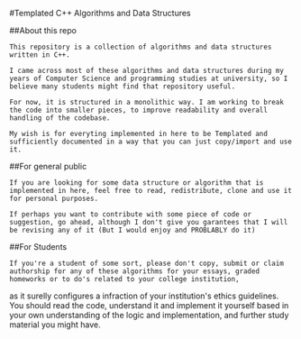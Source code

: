 #Templated C++ Algorithms and Data Structures

##About this repo

    This repository is a collection of algorithms and data structures written in C++.

    I came across most of these algorithms and data structures during my years of Computer Science and programming studies at university, so I believe many students might find that repository useful.

    For now, it is structured in a monolithic way. I am working to break the code into smaller pieces, to improve readability and overall handling of the codebase. 

    My wish is for everyting implemented in here to be Templated and sufficiently documented in a way that you can just copy/import and use it.


##For general public

    If you are looking for some data structure or algorithm that is implemented in here, feel free to read, redistribute, clone and use it for personal purposes. 

    If perhaps you want to contribute with some piece of code or suggestion, go ahead, although I don't give you garantees that I will be revising any of it (But I would enjoy and PROBLABLY do it)


##For Students

    If you're a student of some sort, please don't copy, submit or claim authorship for any of these algorithms for your essays, graded homeworks or to do's related to your college institution, 
as it surelly configures a infraction of your institution's ethics guidelines. You should read the code, understand it and implement it yourself based in your own understanding of the logic and implementation, and further study material you might have.
